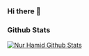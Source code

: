 ### Hi there 👋

### Github Stats

[![Nur Hamid Github Stats](https://github-readme-stats.vercel.app/api?username=nurhamidqq&count_private=true&theme=default&show_icons=true)](https://github.com/nurhamidqq)
